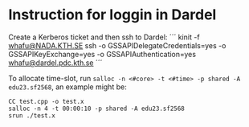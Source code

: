# Instruction for loggin in Dardel

Create a Kerberos ticket and then ssh to Dardel:
´´´
kinit -f whafu@NADA.KTH.SE
ssh -o GSSAPIDelegateCredentials=yes -o GSSAPIKeyExchange=yes -o GSSAPIAuthentication=yes whafu@dardel.pdc.kth.se
´´´

To allocate time-slot, run `salloc -n <#core> -t <#time> -p shared -A edu23.sf2568`, an example might be:
```
CC test.cpp -o test.x
salloc -n 4 -t 00:00:10 -p shared -A edu23.sf2568
srun ./test.x
```
